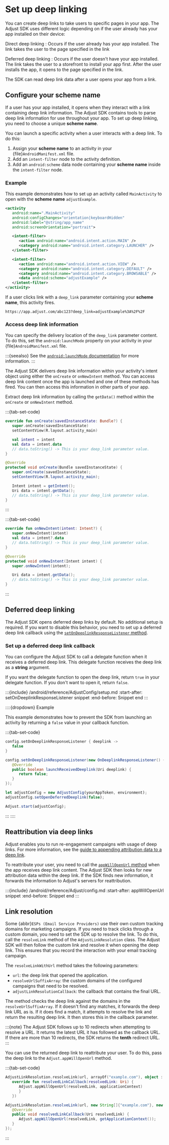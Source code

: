 # Set up deep linking

You can create deep links to take users to specific pages in your app. The Adjust SDK uses different logic depending on if the user already has your app installed on their device:

Direct deep linking
: Occurs if the user already has your app installed. The link takes the user to the page specified in the link

Deferred deep linking
: Occurs if the user doesn't have your app installed. The link takes the user to a storefront to install your app first. After the user installs the app, it opens to the page specified in the link.

The SDK can read deep link data after a user opens your app from a link.

## Configure your scheme name

If a user has your app installed, it opens when they interact with a link containing deep link information. The Adjust SDK contains tools to parse deep link information for use throughout your app. To set up deep linking, you need to choose a unique **scheme name**.

You can launch a specific activity when a user interacts with a deep link. To do this:

1. Assign your **scheme name** to an activity in your {file}`AndroidManifest.xml` file.
2. Add an `intent-filter` node to the activity definition.
3. Add an `android:scheme` data node containing your **scheme name** inside the `intent-filter` node.

### Example

This example demonstrates how to set up an activity called `MainActivity` to open with the **scheme name** `adjustExample`.

```xml
<activity
   android:name=".MainActivity"
   android:configChanges="orientation|keyboardHidden"
   android:label="@string/app_name"
   android:screenOrientation="portrait">

   <intent-filter>
      <action android:name="android.intent.action.MAIN" />
      <category android:name="android.intent.category.LAUNCHER" />
   </intent-filter>

   <intent-filter>
      <action android:name="android.intent.action.VIEW" />
      <category android:name="android.intent.category.DEFAULT" />
      <category android:name="android.intent.category.BROWSABLE" />
      <data android:scheme="adjustExample" />
   </intent-filter>
</activity>
```

If a user clicks link with a `deep_link` parameter containing your **scheme name**, this activity fires.

```
https://app.adjust.com/abc123?deep_link=adjustExample%3A%2F%2F
```

### Access deep link information

You can specify the delivery location of the `deep_link` parameter content. To do this, set the `android:launchMode` property on your activity in your {file}`AndroidManifest.xml` file.

:::{seealso}
See the [`android:launchMode` documentation](https://developer.android.com/guide/topics/manifest/activity-element.html) for more information.
:::

The Adjust SDK delivers deep link information within your activity's intent object using either the `onCreate` or `onNewIntent` method. You can access deep link content once the app is launched and one of these methods has fired. You can then access this information in other parts of your app.

Extract deep link information by calling the `getData()` method within the `onCreate` or `onNewIntent` method.

:::{tab-set-code}

```kotlin
override fun onCreate(savedInstanceState: Bundle?) {
   super.onCreate(savedInstanceState)
   setContentView(R.layout.activity_main)

   val intent = intent
   val data = intent.data
   // data.toString() -> This is your deep_link parameter value.
}
```

```java
@Override
protected void onCreate(Bundle savedInstanceState) {
   super.onCreate(savedInstanceState);
   setContentView(R.layout.activity_main);

   Intent intent = getIntent();
   Uri data = intent.getData();
   // data.toString() -> This is your deep_link parameter value.
}
```

:::

:::{tab-set-code}

```kotlin
override fun onNewIntent(intent: Intent?) {
   super.onNewIntent(intent)
   val data = intent?.data
   // data.toString() -> This is your deep_link parameter value.
}
```

```java
@Override
protected void onNewIntent(Intent intent) {
   super.onNewIntent(intent);

   Uri data = intent.getData();
   // data.toString() -> This is your deep_link parameter value.
}
```

:::

## Deferred deep linking

The Adjust SDK opens deferred deep links by default. No additional setup is required. If you want to disable this behavior, you need to set up a deferred deep link callback using the [`setOnDeeplinkResponseListener` method](#android-setondeeplinkresponselistener-invocation).

### Set up a deferred deep link callback

You can configure the Adjust SDK to call a delegate function when it receives a deferred deep link. This delegate function receives the deep link as a **string** argument.

If you want the delegate function to open the deep link, return `true` in your delegate function. If you don't want to open it, return `false`.

:::{include} /android/reference/AdjustConfig/setup.md
:start-after: setOnDeeplinkResponseListener snippet
:end-before: Snippet end
:::

::::{dropdown} Example

This example demonstrates how to prevent the SDK from launching an activity by returning a `false` value in your callback function.

:::{tab-set-code}

```kotlin
config.setOnDeeplinkResponseListener { deeplink ->
   false
}
```

```java
config.setOnDeeplinkResponseListener(new OnDeeplinkResponseListener() {
   @Override
   public boolean launchReceivedDeeplink(Uri deeplink) {
      return false;
   }
});
```

```javascript
let adjustConfig = new AdjustConfig(yourAppToken, environment);
adjustConfig.setOpenDeferredDeeplink(false);

Adjust.start(adjustConfig);
```

:::
::::

## Reattribution via deep links

Adjust enables you to run re-engagement campaigns with usage of deep links. For more information, see the [guide to appending attribution data to a deep link](https://help.adjust.com/en/article/deeplink-generator#manage-your-deeplinks).

To reattribute your user, you need to call the [`appWillOpenUrl` method](#android-appwillopenurl-invocation) when the app receives deep link content. The Adjust SDK then looks for new attribution data within the deep link. If the SDK finds new information, it forwards the information to Adjust's servers for reattribution.

:::{include} /android/reference/Adjust/config.md
:start-after: appWillOpenUrl snippet
:end-before: Snippet end
:::

## Link resolution

Some {abbr}`ESPs (Email Service Providers)` use their own custom tracking domains for marketing campaigns. If you need to track clicks through a custom domain, you need to set the SDK up to resolve the link. To do this, call the `resolveLink` method of the `AdjustLinkResolution` class. The Adjust SDK will then follow the custom link and resolve it when opening the deep link. This ensures that you record the interaction with your email tracking campaign.

The `resolveLinkWithUrl` method takes the following parameters:

-  `url`: the deep link that opened the application.
-  `resolveUrlSuffixArray`: the custom domains of the configured campaigns that need to be resolved.
-  `adjustLinkResolutionCallback`: the callback that contains the final URL.

The method checks the deep link against the domains in the `resolveUrlSuffixArray`. If it doesn't find any matches, it forwards the deep link URL as is. If it does find a match, it attempts to resolve the link and return the resulting deep link. It then stores this in the callback parameter.

:::{note}
The Adjust SDK follows up to 10 redirects when attempting to resolve a URL. It returns the latest URL it has followed as the callback URL. If there are more than 10 redirects, the SDK returns the **tenth** redirect URL.
:::

You can use the returned deep link to reattribute your user. To do this, pass the deep link to the `Adjust.appWillOpenUrl` method.

:::{tab-set-code}

```kotlin
AdjustLinkResolution.resolveLink(url, arrayOf("example.com"), object : AdjustLinkResolution.AdjustLinkResolutionCallback {
   override fun resolvedLinkCallback(resolvedLink: Uri) {
      Adjust.appWillOpenUrl(resolvedLink, applicationContext)
      }
   })
```

```java
AdjustLinkResolution.resolveLink(url, new String[]{"example.com"}, new AdjustLinkResolution.AdjustLinkResolutionCallback() {
   @Override
   public void resolvedLinkCallback(Uri resolvedLink) {
      Adjust.appWillOpenUrl(resolvedLink, getApplicationContext());
   }
});
```

:::
